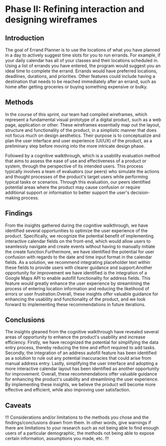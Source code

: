 # Phase II: Refining interaction and designing wireframes

## Introduction
The goal of Errand Planner is to use the locations of what you have planned in a day to actively suggest time slots for you to run errands. For example, if your daily calendar has all of your classes and their locations scheduled in. Using a list of errands you have entered, the program would suggest you an ideal time  to complete the errand. Errands would have preferred locations, deadlines, durations, and priorities. Other features could include having a destination that needs to be reached immediately after an errand, such as home after getting groceries or buying something expensive or bulky.

## Methods

In the course of this sprint, our team had compiled wireframes, which represent a fundamental visual prototype of a digital product, such as a web page, application or other. These wireframes essentially map out the layout, structure and functionality of the product, in a simplistic manner that does not focus much on design aesthetics. Their purpose is to conceptualize and plan the user interface and user experience (UI/UX) of the product, as a preliminary step before moving into the more intricate design phase.

Followed by a cognitive walkthrough, which is a usability evaluation method that aims to assess the ease of use and effectiveness of a product or system, through the perspective of its intended users. This process typically involves a team of evaluators (our peers) who simulate the actions and thought processes of the product's target users while performing typical tasks or scenarios. Through this evaluation, our peers identified potential areas where the product may cause confusion or require additional support or information to better support the user's decision-making process.


## Findings

From the insights gathered during the cognitive walkthrough, we have identified several opportunities to optimize the user experience of the product. Specifically, we recognize the potential benefit of implementing interactive calendar fields on the front-end, which would allow users to seamlessly navigate and create events without having to manually initiate the create function.Furthermore, we have identified the potential for user confusion with regards to the date and time input format in the calendar fields. As a solution, we recommend integrating placeholder text within these fields to provide users with clearer guidance and support.Another opportunity for improvement we have identified is the integration of a Google Maps API to enable autofill functionality for address fields. This feature would greatly enhance the user experience by streamlining the process of entering location information and reducing the likelihood of errors or user frustration.Overall, these insights offer valuable guidance for enhancing the usability and functionality of the product, and we look forward to implementing these recommendations in future iterations.


## Conclusions
The insights gleaned from the cognitive walkthrough have revealed several areas of opportunity to enhance the product's usability and increase efficiency. Firstly, we have recognized the potential for simplifying the data entry process, thereby reducing the time and effort required to add tasks. Secondly, the integration of an address autofill feature has been identified as a solution to rule out any potential inaccuracies that could arise from manual address entry. Lastly, simplifying the user interface and adopting a more interactive calendar layout has been identified as another opportunity for improvement. Overall, these recommendations offer valuable guidance for enhancing the product's usability and streamlining the user experience. By implementing these insights, we believe the product will become more effective and efficient, while also improving user satisfaction.

## Caveats

!!! Considerations and/or limitations to the methods you chose and the findings/conclusions drawn from them. In other words, give warnings if there are limitations to your research such as not being able to find enough users of a particular demographic, the methods not being able to expose certain information, assumptions you made, etc. !!!
